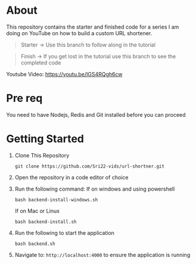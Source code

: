 # About

This repository contains the starter and finished code for a series I am doing on YouTube on how to build a custom URL shortener.

> Starter -> Use this branch to follow along in the tutorial

> Finish -> If you get lost in the tutorial use this branch to see the completed code

Youtube Video: https://youtu.be/IGS4RQgh6cw

# Pre req

You need to have Nodejs, Redis and Git installed before you can proceed

# Getting Started
1. Clone This Repository
   
   ```git clone https://github.com/Sri22-vids/url-shortner.git```
2. Open the repository in a code editor of choice
3. Run the following command:
   If on windows and using powershell
   
   ```bash backend-install-windows.sh```

   If on Mac or Linux
   
   ```bash backend-install.sh```
5. Run the following to start the application

   ```bash backend.sh```

6. Navigate to: ```http://localhost:4000``` to ensure the application is running
